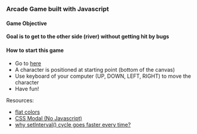### Arcade Game built with Javascript

#### Game Objective
**Goal is to get to the other side (river) without getting hit by bugs**

#### How to start this game
- Go to [here]()
- A character is positioned at starting point (bottom of the canvas)
- Use keyboard of your computer (UP, DOWN, LEFT, RIGHT) to move the character
- Have fun!



Resources:
- [flat colors](https://flatuicolors.com/)
- [CSS Modal (No Javascript)](http://paulrhayes.com/2011-03/css-modal/)
- [why setInterval() cycle goes faster every time?](http://stackoverflow.com/questions/18391551/why-setinterval-cycle-goes-faster-every-time)
